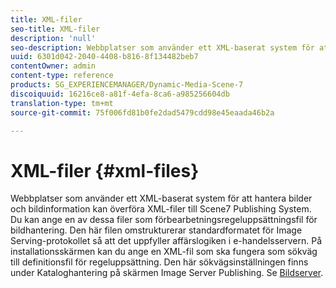 ```yaml
---
title: XML-filer
seo-title: XML-filer
description: 'null'
seo-description: Webbplatser som använder ett XML-baserat system för att hantera bilder och bildinformation kan överföra XML-filer till Scene7 Publishing System. Läs mer om XML-filer.
uuid: 6301d042-2040-4408-b816-8f134482beb7
contentOwner: admin
content-type: reference
products: SG_EXPERIENCEMANAGER/Dynamic-Media-Scene-7
discoiquuid: 16216ce8-a81f-4efa-8ca6-a985256604db
translation-type: tm+mt
source-git-commit: 75f006fd81b0fe2dad5479cdd98e45eaada46b2a

---
```



# XML-filer {#xml-files}

Webbplatser som använder ett XML-baserat system för att hantera bilder och bildinformation kan överföra XML-filer till Scene7 Publishing System. Du kan ange en av dessa filer som förbearbetningsregeluppsättningsfil för bildhantering. Den här filen omstrukturerar standardformatet för Image Serving-protokollet så att det uppfyller affärslogiken i e-handelsservern. På installationsskärmen kan du ange en XML-fil som ska fungera som sökväg till definitionsfil för regeluppsättning. Den här sökvägsinställningen finns under Kataloghantering på skärmen Image Server Publishing. Se [Bildserver](publish-setup.md#image_server).
